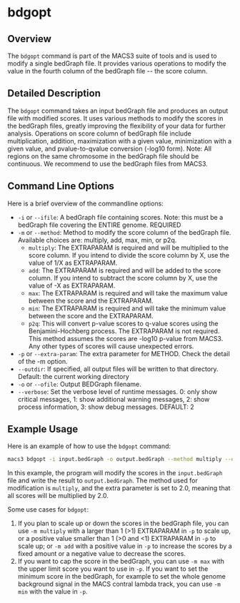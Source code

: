 # bdgopt

## Overview
The `bdgopt` command is part of the MACS3 suite of tools and is used
to modify a single bedGraph file. It provides various operations to
modify the value in the fourth column of the bedGraph file -- the
score column. 

## Detailed Description

The `bdgopt` command takes an input bedGraph file and produces an
output file with modified scores. It uses various methods to modify
the scores in the bedGraph files, greatly improving the flexibility of
your data for further analysis. Operations on score column of bedGraph
file include multiplication, addition, maximization with a given
value, minimization with a given value, and pvalue-to-qvalue
conversion (-log10 form).  Note: All regions on the same chromosome in
the bedGraph file should be continuous. We recommend to use the
bedGraph files from MACS3. 

## Command Line Options

Here is a brief overview of the commandline options:

- `-i` or `--ifile`: A bedGraph file containing scores. Note: this
  must be a bedGraph file covering the ENTIRE genome. REQUIRED
- `-m` or `--method`: Method to modify the score column of the
  bedGraph file. Available choices are: multiply, add, max, min, or
  p2q. 
    - `multiply`: The EXTRAPARAM is required and will be multiplied to
      the score column. If you intend to divide the score column by X,
      use the value of 1/X as EXTRAPARAM. 
    - `add`: The EXTRAPARAM is required and will be added to the score
      column. If you intend to subtract the score column by X, use the
      value of -X as EXTRAPARAM. 
    - `max`: The EXTRAPARAM is required and will take the maximum
      value between the score and the EXTRAPARAM. 
    - `min`: The EXTRAPARAM is required and will take the minimum
      value between the score and the EXTRAPARAM. 
    - `p2q`: This will convert p-value scores to q-value scores using
      the Benjamini-Hochberg process. The EXTRAPARAM is not
      required. This method assumes the scores are -log10 p-value from
      MACS3. Any other types of scores will cause unexpected errors. 
- `-p` or `--extra-param`: The extra parameter for METHOD. Check the
  detail of the -m option. 
- `--outdir`: If specified, all output files will be written to that
  directory. Default: the current working directory 
- `-o` or `--ofile`: Output BEDGraph filename.
- `--verbose`: Set the verbose level of runtime messages. 0: only show
  critical messages, 1: show additional warning messages, 2: show
  process information, 3: show debug messages. DEFAULT: 2 


## Example Usage

Here is an example of how to use the `bdgopt` command:

```bash
macs3 bdgopt -i input.bedGraph -o output.bedGraph --method multiply --extraparam 2.0
```

In this example, the program will modify the scores in the
`input.bedGraph` file and write the result to `output.bedGraph`. The
method used for modification is `multiply`, and the extra parameter is
set to 2.0, meaning that all scores will be multiplied by 2.0. 

Some use cases for `bdgopt`:

1. If you plan to scale up or down the scores in the bedGraph file,
   you can use `-m multiply` with a larger than 1 (>1) EXTRAPARAM in
   `-p` to scale up, or a positive value smaller than 1 (>0 and <1)
   EXTRAPARAM in `-p` to scale up; or `-m add` with a positive value
   in `-p` to increase the scores by a fixed amount or a negative
   value to decrease the scores.
2. If you want to cap the score in the bedGraph, you can use `-m max`
   with the upper limit score you want to use in `-p`. If you want to
   set the minimum score in the bedGraph, for example to set the whole
   genome background signal in the MACS contral lambda track, you can
   use `-m min` with the value in `-p`.

